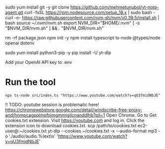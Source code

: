 sudo yum install git -y
git clone https://github.com/mehmetunubol/yt-note-agent.git
curl -fsSL https://rpm.nodesource.com/setup_18.x | sudo bash -
curl -o- https://raw.githubusercontent.com/nvm-sh/nvm/v0.39.5/install.sh | bash
source ~/.nvm/nvm.sh
export NVM_DIR="$HOME/.nvm" [ -s "$NVM_DIR/nvm.sh" ] && \. "$NVM_DIR/nvm.sh"

rm -rf package.json
npm init -y
npm install typescript ts-node @types/node openai dotenv

sudo yum install python3-pip -y
pip install -U yt-dlp

Add your OpenAI API key to .env

# Run the tool

    npx ts-node src/index.ts "https://www.youtube.com/watch?v=qU3fmidNbJE"

!! TODO: youtube session is problematic here!
https://chromewebstore.google.com/detail/windscribe-free-proxy-and/hnmpcagpplmpfojmgmnngilcnanddlhb?pli=1
Open Chrome. Go to Get cookies.txt extension. Visit https://youtube.com and log in. Click the extension icon to download cookies.txt.
scp /path/to/cookies.txt ec2-user@<your-ec2-public-ip>:~/cookies.txt
yt-dlp --cookies ~/cookies.txt -x --audio-format mp3 -o './audio/audio.%(ext)s' 'https://www.youtube.com/watch?v=qU3fmidNbJE'
